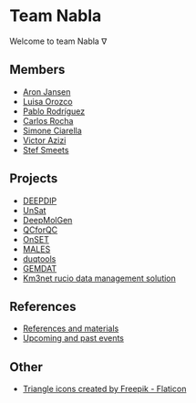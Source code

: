 # Team Nabla

Welcome to team Nabla $\nabla$

## Members

- [Aron Jansen](https://www.esciencecenter.nl/team/dr-aron-jansen/)
- [Luisa Orozco](https://www.linkedin.com/in/luisaorozco/)
- [Pablo Rodríguez](https://github.com/PabRod)
- [Carlos Rocha](https://www.linkedin.com/in/carlos-mr-rocha)
- [Simone Ciarella](https://www.esciencecenter.nl/team/simone-ciarella/)
- [Victor Azizi](https://github.com/v1kko)
- [Stef Smeets](https://github.com/stefsmeets)

## Projects

- [DEEPDIP](https://github.com/Team-Nabla/.github/blob/main/profile/pages/projects/deepdip/deepdip.md)
- [UnSat](https://research-software-directory.org/projects/unsat)
- [DeepMolGen](https://research-software-directory.org/projects/deepmolgen)
- [QCforQC](https://github.com/Team-Nabla/.github/blob/main/profile/pages/projects/qcforqc/qcforqc.md)
- [OnSET](https://research-software-directory.org/projects/et-apps)
- [MALES](https://github.com/Team-Nabla/.github/blob/main/profile/pages/projects/males/males.md)
- [duqtools](https://github.com/duqtools)
- [GEMDAT](https://github.com/gemdat-repos)
- [Km3net rucio data management solution](https://git.km3net.de/rucio)

## References

- [References and materials](https://github.com/Team-Nabla/.github/blob/main/profile/pages/refs.md)
- [Upcoming and past events](https://github.com/Team-Nabla/.github/blob/main/profile/pages/events.md)

## Other

- <a href="https://www.flaticon.com/free-icons/triangle" title="triangle icons">Triangle icons created by Freepik - Flaticon</a>
